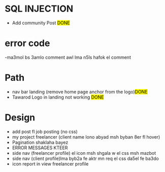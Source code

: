 # SQL INJECTION 
- Add community Post <mark>DONE</mark>

# error code
-ma3mol bs 3amlo comment awl lma n5ls hafok el comment


# Path
- nav bar landing (remove home page anchor from the logo)<mark>DONE</mark>
- Tawarod Logo in landing not working <mark>DONE</mark>

# Design 
- add post fl job posting (no css)
- my project freelancer (client name lono abyad msh byban 8er fl hover)
- Pagination shaklaha bayez
- ERROR MESSAGES KTEER
- side nav (freelancer profile) el icon msh shgala w el css msh mazbot
- side nav (client profile)lma byb2a fe aktr mn req el css da5el fe ba3do
- icon report in view freelancer profile
